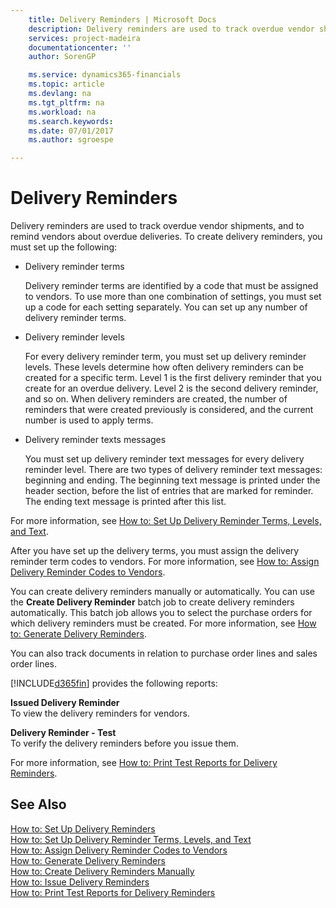 ```yaml
---
    title: Delivery Reminders | Microsoft Docs
    description: Delivery reminders are used to track overdue vendor shipments, and to remind vendors about overdue deliveries. To create delivery reminders, you must set up the following:
    services: project-madeira
    documentationcenter: ''
    author: SorenGP

    ms.service: dynamics365-financials
    ms.topic: article
    ms.devlang: na
    ms.tgt_pltfrm: na
    ms.workload: na
    ms.search.keywords:
    ms.date: 07/01/2017
    ms.author: sgroespe

---
```

# Delivery Reminders
Delivery reminders are used to track overdue vendor shipments, and to remind vendors about overdue deliveries. To create delivery reminders, you must set up the following:  
  
-   Delivery reminder terms  
  
     Delivery reminder terms are identified by a code that must be assigned to vendors. To use more than one combination of settings, you must set up a code for each setting separately. You can set up any number of delivery reminder terms.  
  
-   Delivery reminder levels  
  
     For every delivery reminder term, you must set up delivery reminder levels. These levels determine how often delivery reminders can be created for a specific term. Level 1 is the first delivery reminder that you create for an overdue delivery. Level 2 is the second delivery reminder, and so on. When delivery reminders are created, the number of reminders that were created previously is considered, and the current number is used to apply terms.  
  
-   Delivery reminder texts messages  
  
     You must set up delivery reminder text messages for every delivery reminder level. There are two types of delivery reminder text messages: beginning and ending. The beginning text message is printed under the header section, before the list of entries that are marked for reminder. The ending text message is printed after this list.  
  
 For more information, see [How to: Set Up Delivery Reminder Terms, Levels, and Text](how-to-set-up-delivery-reminder-terms-levels-and-text.md).  
  
 After you have set up the delivery terms, you must assign the delivery reminder term codes to vendors. For more information, see [How to: Assign Delivery Reminder Codes to Vendors](how-to-assign-delivery-reminder-codes-to-vendors.md).  
  
 You can create delivery reminders manually or automatically. You can use the **Create Delivery Reminder** batch job to create delivery reminders automatically. This batch job allows you to select the purchase orders for which delivery reminders must be created. For more information, see [How to: Generate Delivery Reminders](how-to-issue-delivery-reminders.md).  
  
 You can also track documents in relation to purchase order lines and sales order lines.  
  
 [!INCLUDE[d365fin](../../includes/d365fin_md.md)] provides the following reports:  
  
 **Issued Delivery Reminder**  
 To view the delivery reminders for vendors.  
  
 **Delivery Reminder - Test**  
 To verify the delivery reminders before you issue them.  
  
 For more information, see [How to: Print Test Reports for Delivery Reminders](how-to-print-test-reports-for-delivery-reminders.md).  
  
## See Also  
 [How to: Set Up Delivery Reminders](how-to-set-up-delivery-reminders.md)   
 [How to: Set Up Delivery Reminder Terms, Levels, and Text](how-to-set-up-delivery-reminder-terms-levels-and-text.md)   
 [How to: Assign Delivery Reminder Codes to Vendors](how-to-assign-delivery-reminder-codes-to-vendors.md)   
 [How to: Generate Delivery Reminders](how-to-generate-delivery-reminders.md)   
 [How to: Create Delivery Reminders Manually](how-to-create-delivery-reminders-manually.md)   
 [How to: Issue Delivery Reminders](how-to-issue-delivery-reminders.md)   
 [How to: Print Test Reports for Delivery Reminders](how-to-print-test-reports-for-delivery-reminders.md)